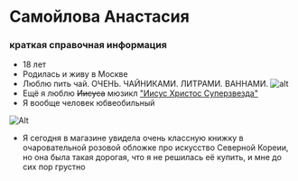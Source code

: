 # Самойлова Анастасия
### краткая справочная информация
+ 18 лет
+ Родилась и живу в Москве
+ Люблю пить чай. ОЧЕНЬ. ЧАЙНИКАМИ. ЛИТРАМИ. ВАННАМИ.
![alt](http://www.terrakulture.com/restnew/wp-content/uploads/2017/04/Tea.jpg)
+ Ещё я люблю ~~Иисуса~~ мюзикл ["Иисус Христос Суперзвезда"](https://www.youtube.com/watch?v=ZbrgWSpRVV4) 
+ Я вообще человек юбвеобильный

![Alt](https://pics.me.me/mabels-romances-aways-ended-in-disaster-like-the-time-shefell-16044365.png "Серьезно!")

+ Я сегодня в магазине увидела очень классную книжку в очаровательной розовой обложке про искусство Северной Кореии, но она была такая дорогая, что я не решилась её купить, и мне до сих пор грустно

